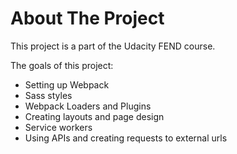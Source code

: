 # About The Project

This project is a part of the Udacity FEND course.

The goals of this project:
- Setting up Webpack
- Sass styles
- Webpack Loaders and Plugins
- Creating layouts and page design
- Service workers
- Using APIs and creating requests to external urls

